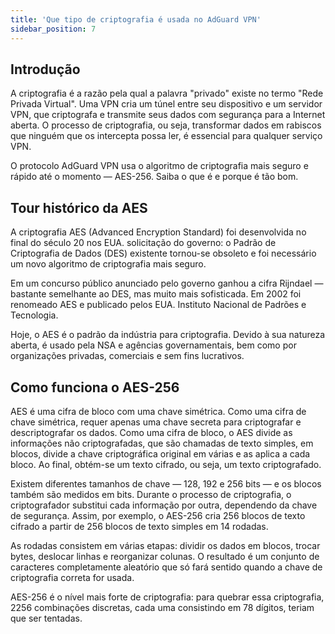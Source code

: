 ```yaml
---
title: 'Que tipo de criptografia é usada no AdGuard VPN'
sidebar_position: 7
---
```


## Introdução

A criptografia é a razão pela qual a palavra "privado" existe no termo "Rede Privada Virtual". Uma VPN cria um túnel entre seu dispositivo e um servidor VPN, que criptografa e transmite seus dados com segurança para a Internet aberta. O processo de criptografia, ou seja, transformar dados em rabiscos que ninguém que os intercepta possa ler, é essencial para qualquer serviço VPN.

O protocolo AdGuard VPN usa o algoritmo de criptografia mais seguro e rápido até o momento — AES-256. Saiba o que é e porque é tão bom.

## Tour histórico da AES

A criptografia AES (Advanced Encryption Standard) foi desenvolvida no final do século 20 nos EUA. solicitação do governo: o Padrão de Criptografia de Dados (DES) existente tornou-se obsoleto e foi necessário um novo algoritmo de criptografia mais seguro.

Em um concurso público anunciado pelo governo ganhou a cifra Rijndael — bastante semelhante ao DES, mas muito mais sofisticada. Em 2002 foi renomeado AES e publicado pelos EUA. Instituto Nacional de Padrões e Tecnologia.

Hoje, o AES é o padrão da indústria para criptografia. Devido à sua natureza aberta, é usado pela NSA e agências governamentais, bem como por organizações privadas, comerciais e sem fins lucrativos.

## Como funciona o AES-256

AES é uma cifra de bloco com uma chave simétrica. Como uma cifra de chave simétrica, requer apenas uma chave secreta para criptografar e descriptografar os dados. Como uma cifra de bloco, o AES divide as informações não criptografadas, que são chamadas de texto simples, em blocos, divide a chave criptográfica original em várias e as aplica a cada bloco. Ao final, obtém-se um texto cifrado, ou seja, um texto criptografado.

Existem diferentes tamanhos de chave — 128, 192 e 256 bits — e os blocos também são medidos em bits. Durante o processo de criptografia, o criptografador substitui cada informação por outra, dependendo da chave de segurança. Assim, por exemplo, o AES-256 cria 256 blocos de texto cifrado a partir de 256 blocos de texto simples em 14 rodadas.

As rodadas consistem em várias etapas: dividir os dados em blocos, trocar bytes, deslocar linhas e reorganizar colunas. O resultado é um conjunto de caracteres completamente aleatório que só fará sentido quando a chave de criptografia correta for usada.

AES-256 é o nível mais forte de criptografia: para quebrar essa criptografia, 2256 combinações discretas, cada uma consistindo em 78 dígitos, teriam que ser tentadas.
